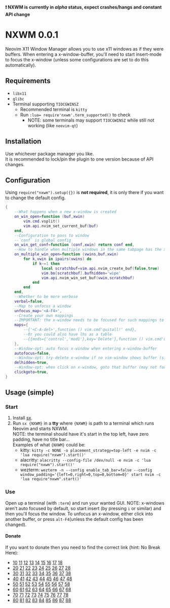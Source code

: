 **:exclamation: NXWM is currently in *alpha* status, expect crashes/hangs and constant API change**
# NXWM 0.0.1
Neovim X11 Window Manager allows you to use x11 windows as if they were buffers.
When entering a x-window-buffer, you'll need to start insert-mode to focus the x-window (unless some configurations are set to do this automatically).
## Requirements
+ `libx11`
+ `glibc`
+ Terminal supporting `TIOCGWINSZ`
    + Recommended terminal is `kitty`
    + Run `:lua= require'nxwm'.term_supported()` to check
        + NOTE: some terminals may support `TIOCGWINSZ` while still not working (like `neovim-qt`)
## Installation
Use whichever package manager you like.\
It is recommended to lock/pin the plugin to one version because of API changes.
## Configuration
Using `require("nxwm").setup({})` is **not required**, it is only there if you want to change the default config.
```lua
{
    --What happens when a new x-window is created
    on_win_open=function (buf,xwin)
        vim.cmd.vsplit()
        vim.api.nvim_set_current_buf(buf)
    end,
    --Configuration to pass to window
    --`conf` is global config
    on_win_get_conf=function (conf,xwin) return conf end,
    --How to handle when multiple windows in the same tabpage has the x-window-buffer open
    on_multiple_win_open=function (vwins,buf,xwin)
        for k,vwin in ipairs(vwins) do
            if k~=1 then
                local scratchbuf=vim.api.nvim_create_buf(false,true)
                vim.bo[scratchbuf].bufhidden='wipe'
                vim.api.nvim_win_set_buf(vwin,scratchbuf)
            end
        end
    end,
    --Whether to be more verbose
    verbal=false,
    --Map to unfocus a window
    unfocus_map='<A-F4>',
    --Create your own mappings
    --IMPORTANT: the x-window needs to be focused for such mappings to work
    maps={
        --{'<C-A-del>',function () vim.cmd'quitall!' end},
        --Or you could also have lhs as a table
        --{{mods={'control','mod1'},key='Delete'},function () vim.cmd'quitall!' end},
    },
    --Window-opt: auto focus x-window when entering x-window-buffer
    autofocus=false,
    --Window-opt: try-delete x-window if no vim-window shows buffer (similar to `bufhidden=wipe`)
    delhidden=true,
    --Window-opt: when click on x-window, goto that buffer (may not focus x-window)
    clickgoto=true,
}
```
## Usage (simple)
### Start
1. Install [sx](https://github.com/Earnestly/sx).
2. Run `sx {NXWM}` in a **tty** where `{NXWM}` is path to a terminal which runs Neovim and starts NXWM.\
NOTE: the terminal should have it's start in the top left, have zero padding, have no title bar...\
Examples of what `{NXWM}` could be:
    + kitty: `kitty -c NONE -o placement_strategy=top-left -e nvim -c 'lua require("nxwm").start()'`
    + alacritty: `alacritty --config-file /dev/null -e nvim -c 'lua require("nxwm").start()'`
    + wezterm: `wezterm -n --config enable_tab_bar=false --config window_padding='{left=0,right=0,top=0,bottom=0}' start nvim -c 'lua require"nxwm".start()'`
    <!--+ neovim-qt: `nvim-qt --nofork -- -c 'lua require("nxwm").start()'`-->
### Use
Open up a terminal (with `:term`) and run your wanted GUI.
NOTE: x-windows aren't auto focused by default, so start insert (by pressing `i` or similar) and then you'll focus the window.
To unfocus an x-window, either click into another buffer, or press `alt-F4`(unless the default config has been changed).
#### Donate
If you want to donate then you need to find the correct link (hint: No Break Here):
* [10]() [11]() [12]() [13]() [14]() [15]() [16]() [17]() [18]()
* [20]() [21]() [22]() [23]() [24]() [25]() [26]() [27]() [28]()
* [30]() [31]() [32]() [33]() [34]() [35]() [36]() [37]() [38]()
* [40]() [41]() [42]() [43]() [44]() [45]() [46]() [47]() [48]()
* [50]() [51]() [52]() [53]() [54]() [55]() [56]() [57]() [58]()
* [60]() [61]() [62]() [63]() [64]() [65]() [66]() [67]() [68]()
* [70]() [71]() [72]() [73]() [74]() [75]() [76]() [77]() [78]()
* [80]() [81]() [82]() [83](https://www.buymeacoffee.com/altermo) [84]() [85]() [86]() [87]() [88]()

